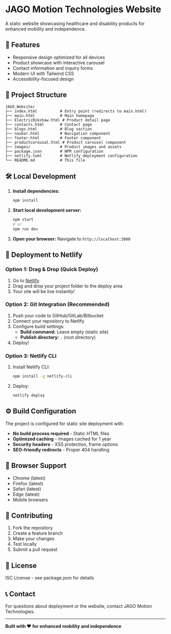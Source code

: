 # JAGO Motion Technologies Website

A static website showcasing healthcare and disability products for enhanced mobility and independence.

## 🚀 Features

- Responsive design optimized for all devices
- Product showcase with interactive carousel
- Contact information and inquiry forms
- Modern UI with Tailwind CSS
- Accessibility-focused design

## 📁 Project Structure

```
JAGO_Website/
├── index.html          # Entry point (redirects to main.html)
├── main.html           # Main homepage
├── ElectricRikshaw.html # Product detail page
├── contacts.html       # Contact page
├── blogs.html          # Blog section
├── navbar.html         # Navigation component
├── footer.html         # Footer component
├── productcorousal.html # Product carousel component
├── images/             # Product images and assets
├── package.json        # NPM configuration
├── netlify.toml        # Netlify deployment configuration
└── README.md           # This file
```

## 🛠️ Local Development

1. **Install dependencies:**
   ```bash
   npm install
   ```

2. **Start local development server:**
   ```bash
   npm start
   # or
   npm run dev
   ```

3. **Open your browser:**
   Navigate to `http://localhost:3000`

## 🚀 Deployment to Netlify

### Option 1: Drag & Drop (Quick Deploy)
1. Go to [Netlify](https://netlify.com)
2. Drag and drop your project folder to the deploy area
3. Your site will be live instantly!

### Option 2: Git Integration (Recommended)
1. Push your code to GitHub/GitLab/Bitbucket
2. Connect your repository to Netlify
3. Configure build settings:
   - **Build command:** Leave empty (static site)
   - **Publish directory:** `.` (root directory)
4. Deploy!

### Option 3: Netlify CLI
1. Install Netlify CLI:
   ```bash
   npm install -g netlify-cli
   ```

2. Deploy:
   ```bash
   netlify deploy
   ```

## ⚙️ Build Configuration

The project is configured for static site deployment with:

- **No build process required** - Static HTML files
- **Optimized caching** - Images cached for 1 year
- **Security headers** - XSS protection, frame options
- **SEO-friendly redirects** - Proper 404 handling

## 📱 Browser Support

- Chrome (latest)
- Firefox (latest)
- Safari (latest)
- Edge (latest)
- Mobile browsers

## 🤝 Contributing

1. Fork the repository
2. Create a feature branch
3. Make your changes
4. Test locally
5. Submit a pull request

## 📄 License

ISC License - see package.json for details

## 📞 Contact

For questions about deployment or the website, contact JAGO Motion Technologies.

---

**Built with ❤️ for enhanced mobility and independence** 